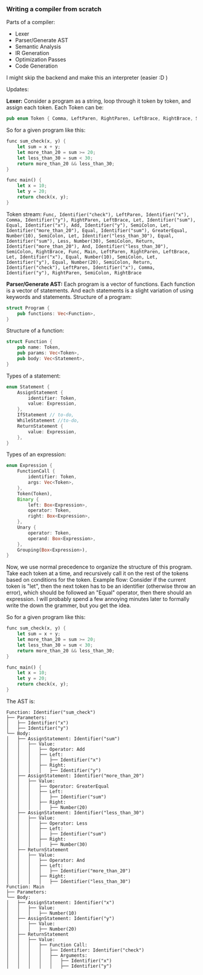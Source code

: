### Writing a compiler from scratch

Parts of a compiler: 
- Lexer
- Parser/Generate AST
- Semantic Analysis
- IR Generation
- Optimization Passes
- Code Generation

I might skip the backend and make this an interpreter (easier :D )

Updates:

**Lexer:**
Consider a program as a string, loop through it token by token, and assign each token.
Each Token can be: 
``` rust
pub enum Token { Comma, LeftParen, RightParen, LeftBrace, RightBrace, SemiColon, DoubleQuote, Add, Sub, Mul, Div, Mod, NotEqual, EqualEqual, Greater, GreaterEqual, Less, LessEqual, Equal, Not, Or, And, Number(i32), Boolean(bool), Identifier(String), StringLiteral(String), Func, Main, If, Else, For, While, Let, Return, Print }
```

So for a given program like this:
```rust
func sum_check(x, y) {
    let sum = x + y;
    let more_than_20 = sum >= 20;
    let less_than_30 = sum < 30;
    return more_than_20 && less_than_30;
}

func main() {
    let x = 10;
    let y = 20;
    return check(x, y);
}
```

Token stream: 
```Func, Identifier("check"), LeftParen, Identifier("x"), Comma, Identifier("y"), RightParen, LeftBrace, Let, Identifier("sum"), Equal, Identifier("x"), Add, Identifier("y"), SemiColon, Let, Identifier("more_than_20"), Equal, Identifier("sum"), GreaterEqual, Number(10), SemiColon, Let, Identifier("less_than_30"), Equal, Identifier("sum"), Less, Number(30), SemiColon, Return, Identifier("more_than_20"), And, Identifier("less_than_30"), SemiColon, RightBrace, Func, Main, LeftParen, RightParen, LeftBrace, Let, Identifier("x"), Equal, Number(10), SemiColon, Let, Identifier("y"), Equal, Number(20), SemiColon, Return, Identifier("check"), LeftParen, Identifier("x"), Comma, Identifier("y"), RightParen, SemiColon, RightBrace```

**Parser/Generate AST:**
Each program is a vector of functions. Each function is a vector of statements. And each statements is a slight variation of using keywords and statements.
Structure of a program:
```rust
struct Program {
    pub functions: Vec<Function>,
}
```
Structure of a function:
```rust
struct Function {
    pub name: Token,
    pub params: Vec<Token>,
    pub body: Vec<Statement>,
}
```
Types of a statement:
```rust
enum Statement {
    AssignStatement {
        identifier: Token,
        value: Expression,
    },
    IfStatement // to-do,
    WhileStatement //to-do,
    ReturnStatement {
        value: Expression,
    },
}
```

Types of an expression:
```rust
enum Expression {
    FunctionCall {
        identifier: Token,
        args: Vec<Token>,
    },
    Token(Token),
    Binary {
        left: Box<Expression>,
        operator: Token,
        right: Box<Expression>,
    },
    Unary {
        operator: Token,
        operand: Box<Expression>,
    },
    Grouping(Box<Expression>),
}
```

Now, we use normal precedence to organize the structure of this program. Take each token at a time, and recursively call it on the rest of the tokens based on conditions for the token. Example flow: Consider if the current token is "let", then the next token has to be an identifier (otherwise throw an error), which should be followed an "Equal" operator, then there should an expression. I will probably spend a few annoying minutes later to formally write the down the grammer, but you get the idea.

So for a given program like this:
```rust
func sum_check(x, y) {
    let sum = x + y;
    let more_than_20 = sum >= 20;
    let less_than_30 = sum < 30;
    return more_than_20 && less_than_30;
}

func main() {
    let x = 10;
    let y = 20;
    return check(x, y);
}
```

The AST is:

```
Function: Identifier("sum_check")
├── Parameters:
│   ├── Identifier("x")
│   ├── Identifier("y")
└── Body:
│   ├── AssignStatement: Identifier("sum")
│   │   ├── Value:
│   │   │   ├── Operator: Add
│   │   │   ├── Left:
│   │   │   │   ├── Identifier("x")
│   │   │   ├── Right:
│   │   │   │   ├── Identifier("y")
│   ├── AssignStatement: Identifier("more_than_20")
│   │   ├── Value:
│   │   │   ├── Operator: GreaterEqual
│   │   │   ├── Left:
│   │   │   │   ├── Identifier("sum")
│   │   │   ├── Right:
│   │   │   │   ├── Number(20)
│   ├── AssignStatement: Identifier("less_than_30")
│   │   ├── Value:
│   │   │   ├── Operator: Less
│   │   │   ├── Left:
│   │   │   │   ├── Identifier("sum")
│   │   │   ├── Right:
│   │   │   │   ├── Number(30)
│   ├── ReturnStatement
│   │   ├── Value:
│   │   │   ├── Operator: And
│   │   │   ├── Left:
│   │   │   │   ├── Identifier("more_than_20")
│   │   │   ├── Right:
│   │   │   │   ├── Identifier("less_than_30")
Function: Main
├── Parameters:
└── Body:
│   ├── AssignStatement: Identifier("x")
│   │   ├── Value:
│   │   │   ├── Number(10)
│   ├── AssignStatement: Identifier("y")
│   │   ├── Value:
│   │   │   ├── Number(20)
│   ├── ReturnStatement
│   │   ├── Value:
│   │   │   ├── Function Call:
│   │   │   │   ├── Identifier: Identifier("check")
│   │   │   │   ├── Arguments:
│   │   │   │   │   ├── Identifier("x")
│   │   │   │   │   ├── Identifier("y")
```
